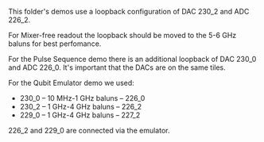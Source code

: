 This folder's demos use a loopback configuration of DAC 230_2 and ADC 226_2.

For Mixer-free readout the loopback should be moved to the 5-6 GHz baluns for best perfomance.

For the Pulse Sequence demo there is an additional loopback of DAC 230_0 and ADC 226_0. It's important that the DACs are on the same tiles.

For the Qubit Emulator demo we used:

* 230_0 – 10 MHz-1 GHz baluns – 226_0
* 230_2 – 1 GHz-4 GHz baluns – 226_2
* 229_0 – 1 GHz-4 GHz baluns – 227_2

226_2 and 229_0 are connected via the emulator.

